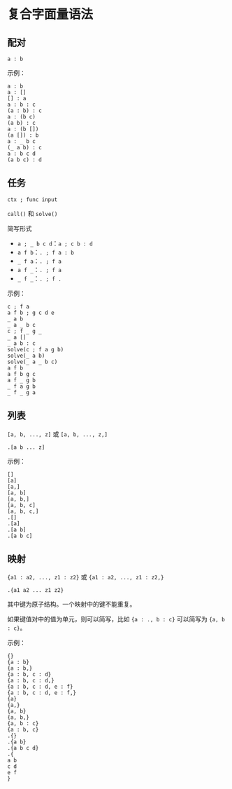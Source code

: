 # 复合字面量语法

## 配对

`a : b`

示例：

```air
a : b
a : []
[] : a
a : b : c
(a : b) : c
a : (b c)
(a b) : c
a : (b [])
(a []) : b
a : _ b c
(_ a b) : c
a : b c d
(a b c) : d
```

## 任务

`ctx ; func input`

`call()` 和 `solve()`

简写形式

- `a ; _ b c d`：`a ; c b : d`
- `a f b`：`. ; f a : b`
- `_ f a`：`. ; f a`
- `a f _`：`. ; f a`
- `_ f _`：`. ; f .`

示例：

```Air
c ; f a
a f b ; g c d e
_ a b
_ a _ b c
c ; f _ g _
_ a []
_ a b : c
solve(c ; f a g b)
solve(_ a b)
solve(_ a _ b c)
a f b
a f b g c
a f _ g b
_ f a g b
_ f _ g a
```

## 列表

`[a, b, ..., z]` 或 `[a, b, ..., z,]`

`.[a b ... z]`

示例：

```air
[]
[a]
[a,]
[a, b]
[a, b,]
[a, b, c]
[a, b, c,]
.[]
.[a]
.[a b]
.[a b c]
```

## 映射

`{a1 : a2, ..., z1 : z2}` 或 `{a1 : a2, ..., z1 : z2,}`

`.{a1 a2 ... z1 z2}`

其中键为原子结构。一个映射中的键不能重复。

如果键值对中的值为单元，则可以简写，比如 `{a : ., b : c}` 可以简写为 `{a, b : c}`。

示例：

```air
{}
{a : b}
{a : b,}
{a : b, c : d}
{a : b, c : d,}
{a : b, c : d, e : f}
{a : b, c : d, e : f,}
{a}
{a,}
{a, b}
{a, b,}
{a, b : c}
{a : b, c}
.{}
.{a b}
.{a b c d}
.{
a b
c d
e f
}
```
